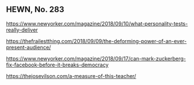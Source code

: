 ## HEWN, No. 283

https://www.newyorker.com/magazine/2018/09/10/what-personality-tests-really-deliver

https://thefrailestthing.com/2018/09/09/the-deforming-power-of-an-ever-present-audience/

https://www.newyorker.com/magazine/2018/09/17/can-mark-zuckerberg-fix-facebook-before-it-breaks-democracy

https://thejosevilson.com/a-measure-of-this-teacher/